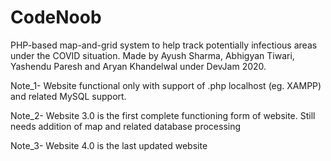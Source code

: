 # CodeNoob
PHP-based map-and-grid system to help track potentially infectious areas under the COVID situation. Made by Ayush Sharma, Abhigyan Tiwari, Yashendu Paresh and Aryan Khandelwal under DevJam 2020.

Note_1- Website functional only with support of .php localhost (eg. XAMPP) and related MySQL support.

Note_2- Website 3.0 is the first complete functioning form of website. Still needs addition of map and related database processing

Note_3- Website 4.0 is the last updated website

